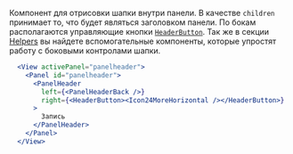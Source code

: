 Компонент для отрисовки шапки внутри панели. В качестве `children` принимает то, что будет являться заголовком панели.
По бокам располагаются управляющие кнопки [`HeaderButton`](https://vkcom.github.io/vkui-styleguide/#!/HeaderButton).
Так же в секции [Helpers](https://vkcom.github.io/vkui-styleguide/#!/Helpers) вы найдете вспомогательные компоненты,
которые упростят работу с боковыми контролами шапки.

```jsx
  <View activePanel="panelheader">
    <Panel id="panelheader">
      <PanelHeader
        left={<PanelHeaderBack />}
        right={<HeaderButton><Icon24MoreHorizontal /></HeaderButton>}
      >
        Запись
      </PanelHeader>
    </Panel>
  </View>
```
